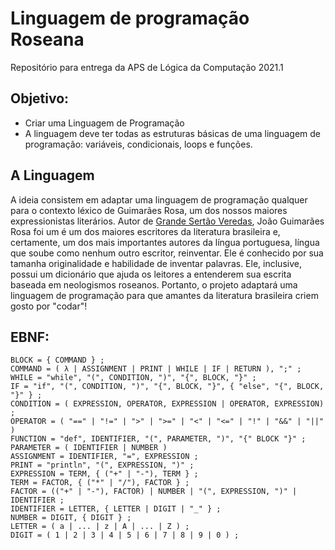 # Linguagem de programação Roseana
Repositório para entrega da APS de Lógica da Computação 2021.1

## Objetivo:
* Criar uma Linguagem de Programação
* A linguagem deve ter todas as estruturas básicas de uma linguagem de programação: variáveis, condicionais, loops e funções.

## A Linguagem
A ideia consistem em adaptar uma linguagem de programação qualquer para o contexto léxico de Guimarães Rosa, um dos nossos maiores expressionistas literários. Autor de [Grande Sertão Veredas](https://guiadoestudante.abril.com.br/estudo/grande-sertao-veredas-resumo-da-obra-de-guimaraes-rosa/), João Guimarães Rosa foi um é um dos maiores escritores da literatura brasileira e, certamente, um dos mais importantes autores da língua portuguesa, língua que soube como nenhum outro escritor, reinventar. Ele é conhecido por sua tamanha originalidade e habilidade de inventar palavras. Ele, inclusive, possui um dicionário que ajuda os leitores a entenderem sua escrita baseada em neologismos roseanos. Portanto, o projeto adaptará uma linguagem de programação para que amantes da literatura brasileira criem gosto por "codar"!

## EBNF:
```
BLOCK = { COMMAND } ;
COMMAND = ( λ | ASSIGNMENT | PRINT | WHILE | IF | RETURN ), ";" ;
WHILE = "while", "(", CONDITION, ")", "{", BLOCK, "}" ;
IF = "if", "(", CONDITION, ")", "{", BLOCK, "}", { "else", "{", BLOCK, "}" } ;
CONDITION = ( EXPRESSION, OPERATOR, EXPRESSION | OPERATOR, EXPRESSION) ;
OPERATOR = ( "==" | "!=" | ">" | ">=" | "<" | "<=" | "!" | "&&" | "||" )
FUNCTION = "def", IDENTIFIER, "(", PARAMETER, ")", "{" BLOCK "}" ;
PARAMETER = ( IDENTIFIER | NUMBER )
ASSIGNMENT = IDENTIFIER, "=", EXPRESSION ;
PRINT = "println", "(", EXPRESSION, ")" ;
EXPRESSION = TERM, { ("+" | "-"), TERM } ;
TERM = FACTOR, { ("*" | "/"), FACTOR } ;
FACTOR = (("+" | "-"), FACTOR) | NUMBER | "(", EXPRESSION, ")" | IDENTIFIER ;
IDENTIFIER = LETTER, { LETTER | DIGIT | "_" } ;
NUMBER = DIGIT, { DIGIT } ;
LETTER = ( a | ... | z | A | ... | Z ) ;
DIGIT = ( 1 | 2 | 3 | 4 | 5 | 6 | 7 | 8 | 9 | 0 ) ; 
```

